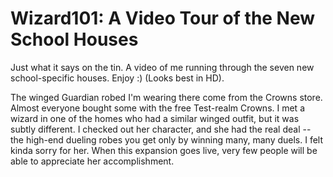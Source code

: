 # Wizard101: A Video Tour of the New School Houses

Just what it says on the tin. A video of me running through the seven new school-specific houses. Enjoy :) (Looks best in HD).

The winged Guardian robed I'm wearing there come from the Crowns store. Almost everyone bought some with the free Test-realm Crowns. I met a wizard in one of the homes who had a similar winged outfit, but it was subtly different. I checked out her character, and she had the real deal -- the high-end dueling robes you get only by winning many, many duels. I felt kinda sorry for her. When this expansion goes live, very few people will be able to appreciate her accomplishment.


